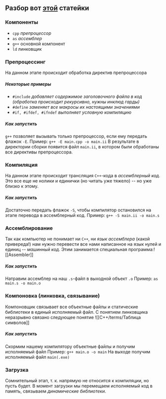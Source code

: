 ## Разбор вот [этой](https://habr.com/ru/post/478124/) статейки

### Компоненты
- `cpp` *препроцессор*
- `as` *ассемблер*
- `g++` основной компонент
- `ld` линковщик

### Препроцессинг
На данном этапе происходит обработка директив препроцессора
##### Некоторые примеры
- `#include` *добавляет содержимое заголовочного файла в код (обработка происходит рекурсивно, нужны инклюд гарды)*
- `#define` *заменяет все макросы их настоящими значениями*
- `#if, #ifdef, #ifndef` *выполняет условную компиляцию*
##### Как запустить
`g++` позволяет вызывать только препроцессор, если ему передать флажок `-E`.
Пример:
`g++ -E main.cpp -o main.ii`
В результате в директории сборки появится файл `main.ii`, в котором были обработаны все директивы препроцессора.

### Компиляция
На данном этапе происходит трансляция `C++`-кода в *ассемблерный код*. Это все еще не нолики и единички (но читать уже тяжело) -- но уже близко к этому.
##### Как запустить
Достаточно передать флажок `-S`, чтобы компилятор остановился на этапе перевода в ассемблерный код.
Пример:
`g++ -S main.ii -o main.s`

### Ассемблирование
Так как компьютер не понимает ни `C++`, ни *язык ассемблера* (какой привереда!) нам нужно перевести все нами написанное на язык нулей и единиц -- *машинный код*. Этим занимается специальная программа:![[Assembler]]
##### Как запустить
Натравим ассемблер на наш `.s`-файл в выходной объект `.o`
Пример:
`as main.s -o main.o`

### Компоновка (линковка, связывание)
Компоновщик связывает все объектные файлы и статические библиотеки в единый исполняемый файл.
С понятием линковщика неразрывно связано следующее понятие
![[C++/terms/Таблица символов]]
##### Как запустить
Скормим нашему компилятору объектные файлы и получим исполняемый файл
Пример:
`g++ main.o -o main`
На выходе получим исполняемый файл `main(.exe)`

### Загрузка
Сомнительный этап, т. к. напрямую не относится к компиляции, но пусть будет. В момент загрузки мы перемещаем исполняемый код в память, связываем *динамические библиотеки*.